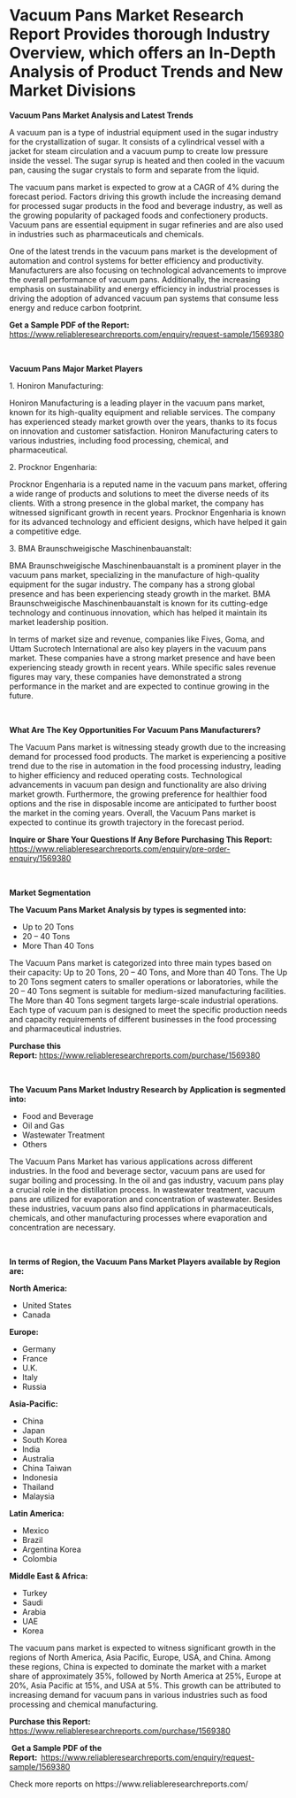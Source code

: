 <p><h1>Vacuum Pans Market Research Report Provides thorough Industry Overview, which offers an In-Depth Analysis of Product Trends and New Market Divisions</h1></p><p><strong>Vacuum Pans Market Analysis and Latest Trends</strong></p>
<p><p>A vacuum pan is a type of industrial equipment used in the sugar industry for the crystallization of sugar. It consists of a cylindrical vessel with a jacket for steam circulation and a vacuum pump to create low pressure inside the vessel. The sugar syrup is heated and then cooled in the vacuum pan, causing the sugar crystals to form and separate from the liquid.</p><p>The vacuum pans market is expected to grow at a CAGR of 4% during the forecast period. Factors driving this growth include the increasing demand for processed sugar products in the food and beverage industry, as well as the growing popularity of packaged foods and confectionery products. Vacuum pans are essential equipment in sugar refineries and are also used in industries such as pharmaceuticals and chemicals.</p><p>One of the latest trends in the vacuum pans market is the development of automation and control systems for better efficiency and productivity. Manufacturers are also focusing on technological advancements to improve the overall performance of vacuum pans. Additionally, the increasing emphasis on sustainability and energy efficiency in industrial processes is driving the adoption of advanced vacuum pan systems that consume less energy and reduce carbon footprint.</p></p>
<p><strong>Get a Sample PDF of the Report:&nbsp;</strong> <a href="https://www.reliableresearchreports.com/enquiry/request-sample/1569380">https://www.reliableresearchreports.com/enquiry/request-sample/1569380</a></p>
<p>&nbsp;</p>
<p><strong>Vacuum Pans Major Market Players</strong></p>
<p><p>1. Honiron Manufacturing: </p><p>Honiron Manufacturing is a leading player in the vacuum pans market, known for its high-quality equipment and reliable services. The company has experienced steady market growth over the years, thanks to its focus on innovation and customer satisfaction. Honiron Manufacturing caters to various industries, including food processing, chemical, and pharmaceutical.</p><p>2. Procknor Engenharia: </p><p>Procknor Engenharia is a reputed name in the vacuum pans market, offering a wide range of products and solutions to meet the diverse needs of its clients. With a strong presence in the global market, the company has witnessed significant growth in recent years. Procknor Engenharia is known for its advanced technology and efficient designs, which have helped it gain a competitive edge.</p><p>3. BMA Braunschweigische Maschinenbauanstalt: </p><p>BMA Braunschweigische Maschinenbauanstalt is a prominent player in the vacuum pans market, specializing in the manufacture of high-quality equipment for the sugar industry. The company has a strong global presence and has been experiencing steady growth in the market. BMA Braunschweigische Maschinenbauanstalt is known for its cutting-edge technology and continuous innovation, which has helped it maintain its market leadership position.</p><p>In terms of market size and revenue, companies like Fives, Goma, and Uttam Sucrotech International are also key players in the vacuum pans market. These companies have a strong market presence and have been experiencing steady growth in recent years. While specific sales revenue figures may vary, these companies have demonstrated a strong performance in the market and are expected to continue growing in the future.</p></p>
<p>&nbsp;</p>
<p><strong>What Are The Key Opportunities For Vacuum Pans Manufacturers?</strong></p>
<p><p>The Vacuum Pans market is witnessing steady growth due to the increasing demand for processed food products. The market is experiencing a positive trend due to the rise in automation in the food processing industry, leading to higher efficiency and reduced operating costs. Technological advancements in vacuum pan design and functionality are also driving market growth. Furthermore, the growing preference for healthier food options and the rise in disposable income are anticipated to further boost the market in the coming years. Overall, the Vacuum Pans market is expected to continue its growth trajectory in the forecast period.</p></p>
<p><strong>Inquire or Share Your Questions If Any Before Purchasing This Report:</strong> <a href="https://www.reliableresearchreports.com/enquiry/pre-order-enquiry/1569380">https://www.reliableresearchreports.com/enquiry/pre-order-enquiry/1569380</a></p>
<p>&nbsp;</p>
<p><strong>Market Segmentation</strong></p>
<p><strong>The Vacuum Pans Market Analysis by types is segmented into:</strong></p>
<p><ul><li>Up to 20 Tons</li><li>20 – 40 Tons</li><li>More Than 40 Tons</li></ul></p>
<p><p>The Vacuum Pans market is categorized into three main types based on their capacity: Up to 20 Tons, 20 – 40 Tons, and More than 40 Tons. The Up to 20 Tons segment caters to smaller operations or laboratories, while the 20 – 40 Tons segment is suitable for medium-sized manufacturing facilities. The More than 40 Tons segment targets large-scale industrial operations. Each type of vacuum pan is designed to meet the specific production needs and capacity requirements of different businesses in the food processing and pharmaceutical industries.</p></p>
<p><strong>Purchase this Report:&nbsp;</strong><a href="https://www.reliableresearchreports.com/purchase/1569380">https://www.reliableresearchreports.com/purchase/1569380</a></p>
<p>&nbsp;</p>
<p><strong>The Vacuum Pans Market Industry Research by Application is segmented into:</strong></p>
<p><ul><li>Food and Beverage</li><li>Oil and Gas</li><li>Wastewater Treatment</li><li>Others</li></ul></p>
<p><p>The Vacuum Pans Market has various applications across different industries. In the food and beverage sector, vacuum pans are used for sugar boiling and processing. In the oil and gas industry, vacuum pans play a crucial role in the distillation process. In wastewater treatment, vacuum pans are utilized for evaporation and concentration of wastewater. Besides these industries, vacuum pans also find applications in pharmaceuticals, chemicals, and other manufacturing processes where evaporation and concentration are necessary.</p></p>
<p>&nbsp;</p>
<p><strong>In terms of Region, the Vacuum Pans Market Players available by Region are:</strong></p>
<p>
    <p> <strong> North America: </strong>
        <ul>
            <li>United States</li>
            <li>Canada</li>
        </ul>
        </p> 
    <p> <strong> Europe: </strong>
        <ul>
            <li>Germany</li>
            <li>France</li>
            <li>U.K.</li>
            <li>Italy</li>
            <li>Russia</li>
        </ul>
        </p> 
    <p> <strong> Asia-Pacific: </strong>
        <ul>
            <li>China</li>
            <li>Japan</li>
            <li>South Korea</li>
            <li>India</li>
            <li>Australia</li>
            <li>China Taiwan</li>
            <li>Indonesia</li>
            <li>Thailand</li>
            <li>Malaysia</li>
        </ul>
        </p> 
    <p> <strong> Latin America: </strong>
        <ul>
            <li>Mexico</li>
            <li>Brazil</li>
            <li>Argentina Korea</li>
            <li>Colombia</li>
        </ul>
        </p> 
    <p> <strong> Middle East & Africa: </strong>
        <ul>
            <li>Turkey</li>
            <li>Saudi</li>
            <li>Arabia</li>
            <li>UAE</li>
            <li>Korea</li>
        </ul>
    </p>
    </p>
<p><p>The vacuum pans market is expected to witness significant growth in the regions of North America, Asia Pacific, Europe, USA, and China. Among these regions, China is expected to dominate the market with a market share of approximately 35%, followed by North America at 25%, Europe at 20%, Asia Pacific at 15%, and USA at 5%. This growth can be attributed to increasing demand for vacuum pans in various industries such as food processing and chemical manufacturing.</p></p>
<p><strong>Purchase this Report: </strong><a href="https://www.reliableresearchreports.com/purchase/1569380">https://www.reliableresearchreports.com/purchase/1569380</a></p>
<p>&nbsp;<strong>Get a Sample PDF of the Report:&nbsp;&nbsp;</strong><a href="https://www.reliableresearchreports.com/enquiry/request-sample/1569380">https://www.reliableresearchreports.com/enquiry/request-sample/1569380</a></p>
<p><strong></strong></p>
<p>Check more reports on https://www.reliableresearchreports.com/</p>